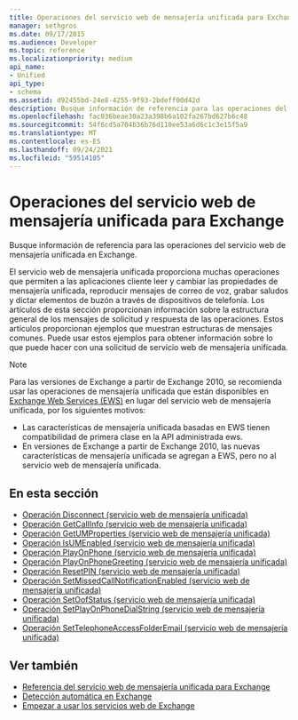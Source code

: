 ```yaml
---
title: Operaciones del servicio web de mensajería unificada para Exchange
manager: sethgros
ms.date: 09/17/2015
ms.audience: Developer
ms.topic: reference
ms.localizationpriority: medium
api_name:
- Unified
api_type:
- schema
ms.assetid: d92455bd-24e8-4255-9f93-2bdeff00d42d
description: Busque información de referencia para las operaciones del servicio web de mensajería unificada en Exchange.
ms.openlocfilehash: fac036beae30a23a398b6a102fa267bd627b6c48
ms.sourcegitcommit: 54f6cd5a704b36b76d110ee53a6d6c1c3e15f5a9
ms.translationtype: MT
ms.contentlocale: es-ES
ms.lasthandoff: 09/24/2021
ms.locfileid: "59514105"
---
```

# <a name="unified-messaging-web-service-operations-for-exchange"></a>Operaciones del servicio web de mensajería unificada para Exchange

Busque información de referencia para las operaciones del servicio web de mensajería unificada en Exchange.
  
El servicio web de mensajería unificada proporciona muchas operaciones que permiten a las aplicaciones cliente leer y cambiar las propiedades de mensajería unificada, reproducir mensajes de correo de voz, grabar saludos y dictar elementos de buzón a través de dispositivos de telefonía. Los artículos de esta sección proporcionan información sobre la estructura general de los mensajes de solicitud y respuesta de las operaciones. Estos artículos proporcionan ejemplos que muestran estructuras de mensajes comunes. Puede usar estos ejemplos para obtener información sobre lo que puede hacer con una solicitud de servicio web de mensajería unificada.
  
> [!NOTE]
> Para las versiones de Exchange a partir de Exchange 2010, se recomienda usar las operaciones de mensajería unificada que están disponibles en [Exchange Web Services (EWS)](https://msdn.microsoft.com/library/60285497-0c4e-4e51-84e1-34dd6d89a5d8%28Office.15%29.aspx) en lugar del servicio web de mensajería unificada, por los siguientes motivos: 
> - Las características de mensajería unificada basadas en EWS tienen compatibilidad de primera clase en la API administrada ews. 
> - En versiones de Exchange a partir de Exchange 2010, las nuevas características de mensajería unificada se agregan a EWS, pero no al servicio web de mensajería unificada. 
  
## <a name="in-this-section"></a>En esta sección
<a name="bk_InThisSection"> </a>

- [Operación Disconnect (servicio web de mensajería unificada)](disconnect-operation-um-web-service.md)    
- [Operación GetCallInfo (servicio web de mensajería unificada)](getcallinfo-operation-um-web-service.md)   
- [Operación GetUMProperties (servicio web de mensajería unificada)](getumproperties-operation-um-web-service.md)   
- [Operación IsUMEnabled (servicio web de mensajería unificada)](isumenabled-operation-um-web-service.md)   
- [Operación PlayOnPhone (servicio web de mensajería unificada)](playonphone-operation-um-web-service.md)   
- [Operación PlayOnPhoneGreeting (servicio web de mensajería unificada)](playonphonegreeting-operation-um-web-service.md)   
- [Operación ResetPIN (servicio web de mensajería unificada)](resetpin-operation-um-web-service.md)   
- [Operación SetMissedCallNotificationEnabled (servicio web de mensajería unificada)](setmissedcallnotificationenabled-operation-um-web-service.md)  
- [Operación SetOofStatus (servicio web de mensajería unificada)](setoofstatus-operation-um-web-service.md)    
- [Operación SetPlayOnPhoneDialString (servicio web de mensajería unificada)](setplayonphonedialstring-operation-um-web-service.md)   
- [Operación SetTelephoneAccessFolderEmail (servicio web de mensajería unificada)](settelephoneaccessfolderemail-operation-um-web-service.md)
    
## <a name="see-also"></a>Ver también

- [Referencia del servicio web de mensajería unificada para Exchange](unified-messaging-web-service-reference-for-exchange.md)
- [Detección automática en Exchange](../exchange-web-services/autodiscover-for-exchange.md)
- [Empezar a usar los servicios web de Exchange](../exchange-web-services/start-using-web-services-in-exchange.md)
    


